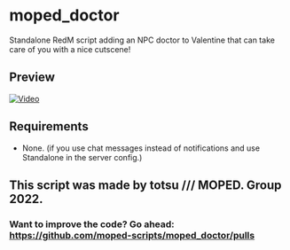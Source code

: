 # moped_doctor
Standalone RedM script adding an NPC doctor to Valentine that can take care of you with a nice cutscene!

## Preview
[![Video](https://media.discordapp.net/attachments/734422132406222848/951957478734704640/unknown.png?width=960&height=514)](https://youtu.be/pRhzE4hmN4s)

## Requirements
- None. (if you use chat messages instead of notifications and use Standalone in the server config.)

## This script was made by totsu /// MOPED. Group 2022. 

### Want to improve the code? Go ahead: https://github.com/moped-scripts/moped_doctor/pulls
